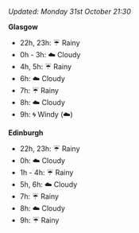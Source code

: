 *Updated: Monday 31st October 21:30*

**Glasgow**

* 22h, 23h: :umbrella: Rainy
* 0h - 3h: :cloud: Cloudy
* 4h, 5h: :umbrella: Rainy
* 6h: :cloud: Cloudy
* 7h: :umbrella: Rainy
* 8h: :cloud: Cloudy
* 9h: :cyclone: Windy (:cloud:)

**Edinburgh**

* 22h, 23h: :umbrella: Rainy
* 0h: :cloud: Cloudy
* 1h - 4h: :umbrella: Rainy
* 5h, 6h: :cloud: Cloudy
* 7h: :umbrella: Rainy
* 8h: :cloud: Cloudy
* 9h: :umbrella: Rainy
